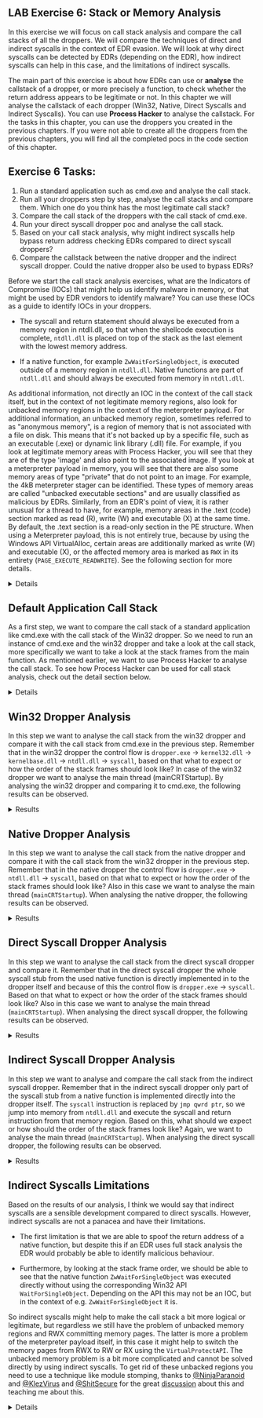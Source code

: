 ## LAB Exercise 6: Stack or Memory Analysis
In this exercise we will focus on call stack analysis and compare the call stacks of all the droppers. We will compare the techniques of direct and indirect syscalls in the context of EDR evasion. We will look at why direct syscalls can be detected by EDRs (depending on the EDR), how indirect syscalls can help in this case, and the limitations of indirect syscalls. 

The main part of this exercise is about how EDRs can use or **analyse** the callstack of a dropper, or more precisely a function, to check whether the return address appears to be legitimate or not. In this chapter we will analyse the callstack of each dropper (Win32, Native, Direct Syscalls and Indirect Syscalls). You can use **Process Hacker** to analyse the callstack. For the tasks in this chapter, you can use the droppers you created in the previous chapters. If you were not able to create all the droppers from the previous chapters, you will find all the completed pocs in the code section of this chapter.

## Exercise 6 Tasks: 
1. Run a standard application such as cmd.exe and analyse the call stack.
2. Run all your droppers step by step, analyse the call stacks and compare them. Which one do you think has the most legitimate call stack?
4. Compare the call stack of the droppers with the call stack of cmd.exe.  
5. Run your direct syscall dropper poc and analyse the call stack.
6. Based on your call stack analysis, why might indirect syscalls help bypass return address checking EDRs compared to direct syscall droppers?
7. Compare the callstack between the native dropper and the indirect syscall dropper. Could the native dropper also be used to bypass EDRs? 

Before we start the call stack analysis exercises, what are the Indicators of Compromise (IOCs) that might help us identify malware in memory, or that might be used by EDR vendors to identify malware? You can use these IOCs as a guide to identify IOCs in your droppers.

- The syscall and return statement should always be executed from a memory region in ntdll.dll, so that when the shellcode execution is complete, ``ntdll.dll`` is placed on top of the stack as the last element with the lowest memory address.

- If a native function, for example ``ZwWaitForSingleObject``, is executed outside of a memory region in ``ntdll.dll``. Native functions are part of ``ntdll.dll`` and should always be executed from memory in ``ntdll.dll``.


As additional information, not directly an IOC in the context of the call stack itself, but in the context of not legitimate memory regions, also look for unbacked memory regions in the context of the meterpreter payload. For additional information, an unbacked memory region, sometimes referred to as "anonymous memory", is a region of memory that is not associated with a file on disk. This means that it's not backed up by a specific file, such as an executable (.exe) or dynamic link library (.dll) file. For example, if you look at legitimate memory areas with Process Hacker, you will see that they are of the type 'image' and also point to the associated image. If you look at a meterpreter payload in memory, you will see that there are also some memory areas of type "private" that do not point to an image. For example, the 4kB meterpreter stager can be identified. These types of memory areas are called "unbacked executable sections" and are usually classified as malicious by EDRs. Similarly, from an EDR's point of view, it is rather unusual for a thread to have, for example, memory areas in the .text (code) section marked as read (R), write (W) and executable (X) at the same time. By default, the .text section is a read-only section in the PE structure. When using a Meterpreter payload, this is not entirely true, because by using the Windows API VirtualAlloc, certain areas are additionally marked as write (W) and executable (X), or the affected memory area is marked as ``RWX`` in its entirety (``PAGE_EXECUTE_READWRITE``). See the following section for more details.

<details>
<p align="center">
<img width="800" alt="image" src="https://github.com/VirtualAlllocEx/DEFCON-31-Syscalls-Workshop/assets/50073731/fc279e98-b700-46f2-9995-02738febd3bd">
</p>
</details>



## Default Application Call Stack
As a first step, we want to compare the call stack of a standard application like cmd.exe with the call stack of the Win32 dropper. So we need to run an instance of cmd.exe and the win32 dropper and take a look at the call stack, more specifically we want to take a look at the stack frames from the main function. As mentioned earlier, we want to use Process Hacker to analyse the call stack. To see how Process Hacker can be used for call stack analysis, check out the detail section below. 

<details>
<p align="center">
<img width="500" alt="image" src="https://github.com/VirtualAlllocEx/DEFCON-31-Syscalls-Workshop/assets/50073731/d104651a-be2e-4e91-b276-e93c9a00919d">
</p>
  
You can double-click cmd.exe or right-click and select Properties.
<p align="center"> 
  <img width="600" alt="image" src="https://github.com/VirtualAlllocEx/DEFCON-31-Syscalls-Workshop/assets/50073731/3c5154c8-988c-42e3-8442-d0d866e56b19">
</p>
  
Then we select a thread, again we can double click or right click and select Inspect.
<p align="center">
<img width="500" alt="image" src="https://github.com/VirtualAlllocEx/DEFCON-31-Syscalls-Workshop/assets/50073731/c554c323-ed19-45fd-afb9-523344a41b1d">
</p>
Next we can see the stack frames of the thread. At the top of the stack we can see the last element, and at the bottom the first element. When we say that the stack "grows down", it's important to understand that we're talking about the direction in memory addresses, not a physical direction. On most systems, including Windows, the stack grows from higher to lower memory addresses. This is often described as "down" because if you think of memory addresses laid out from lowest to highest (as in a memory map), then the stack grows from the bottom of this diagram to the top.To be clear, the stack in Windows grows from higher to lower memory addresses. This can be described as the stack growing "down" in memory. However, the "top" of the stack is the current end where operations are taking place, which is at a lower memory address than the "bottom" of the stack.

### Default Application Results
When analysing the win32 dropper with Process Hacker, we were **unable to identify any IOCs**. This sounds logical, but let's write down our findings anyway. 
- No native functions executed outside of ``ntdll.dll`` memory
- The ntdll.dll is on top of the call stack and is an indicator of a legitimate stack.
- No unbacked memory regions 
- No RWX regions in the .text section   
  
These results from analysing the default application can be used as a **reference or guide** when analysing your shellcode droppers.  
</details>

## Win32 Dropper Analysis 
In this step we want to analyse the call stack from the win32 dropper and compare it with the call stack from cmd.exe in the previous step. Remember that in the win32 dropper the control flow is ``dropper.exe`` -> ``kernel32.dll`` -> ``kernelbase.dll`` -> ``ntdll.dll`` -> ``syscall``, based on that what to expect or how the order of the stack frames should look like? In case of the win32 dropper we want to analyse the main thread (mainCRTStartup). By analysing the win32 dropper and comparing it to cmd.exe, the following results can be observed. 

<details>
<summary>Results</summary>
<p align="center">  
  <img src="https://github.com/VirtualAlllocEx/DEFCON-31-Syscalls-Workshop/assets/50073731/b8e7bd90-976a-4551-bf05-6d8763053f4e" width="45%"/>
  <img src="https://github.com/VirtualAlllocEx/DEFCON-31-Syscalls-Workshop/assets/50073731/4a45355e-07fb-4c4e-a1f6-1132fdf72f77" width="45%"/>
</p>
  
Due to the technical principle of the Win32 dropper, the call stack or the order of the stack frames looks legitimate. The ``ntdll.dll`` is placed on top of the stack and is an indicator that the return is being executed from memory of the ntdll.dll. Also, the Win32 API is executed from memory of ``kernel32.dll`` or ``kernelbase.dll`` and the native function ``ZwWaitForSingleObject`` is executed from memory of ``ntdll.dll``. Both of these observations are indicators of non-malicious behaviour. 
  
From this point of view we could say that this is a stack with high legitimacy and should be good to go to bypass an EDR in the context of the return address check in the call stack. But don't forget that as soon as an EDR uses use mode hooking or a similar mechanism to analyse executed code in the context of APIs - and this is more or less always the case today - your win32 dropper will normally be detected by the EDR.
  
  
<p align="center">  
  <img width="900" alt="image" src="https://github.com/VirtualAlllocEx/DEFCON-31-Syscalls-Workshop/assets/50073731/cd55fb15-ee6e-4788-b429-ff113cd9c141">
</p> 
  
Looking at the memory regions of the win32 api dropper, things get more interesting. Perhaps not a strong indicator, but still useful, we can identify the meterpreter payload in memory. The default meterpreter stage is about 4kb and the stage loaded afterwards is about 200kb. By analysing these in-memory regions, we will see that we could identify two clear IOCs that lead to two malicious in-memory behaviours.
- Unbacked memory regions
- RWX commited private memory in .text section
</details>

  
  
## Native Dropper Analysis
In this step we want to analyse the call stack from the native dropper and compare it with the call stack from the win32 dropper in the previous step. Remember that in the native dropper the control flow is ``dropper.exe`` -> ``ntdll.dll`` -> ``syscall``, based on that what to expect or how the order of the stack frames should look like? Also in this case we want to analyse the main thread (``mainCRTStartup``). When analysing the native dropper, the following results can be observed.  
<details>
<summary>Results</summary>
<p align="center">  
  <img src="https://github.com/VirtualAlllocEx/DEFCON-31-Syscalls-Workshop/assets/50073731/53805b67-b49c-47b7-8d10-d8d6c43fc51e" width="45%"/>
  <img src="https://github.com/VirtualAlllocEx/DEFCON-31-Syscalls-Workshop/assets/50073731/3bd91e9f-4c08-4dd5-b277-abeeeec52e59" width="45%"/>
</p>
  
Comparing the call stack from the native dropper with the stack from the Win32 dropper or the default application, the call stack doesn't look totally weird in this case either. In my opinion a possible IOC could be that ``ZwWaitForSingleObject`` is executed directly without or before using the corresponding Win32 API ``WaitForSingleObject``. In the context of ``ZwWaitForSingleObject`` I would say it could be a possible IOC. But in general, it's not uncommon for some native Windows function to be executed directly from ``ntdll.dll`` memory.
  
Also in this case I would say, from this point of view we could say that this is a stack with high legitimacy and should be good to go to bypass an EDR in the context of the return address check in the call stack. But don't forget that as soon as an EDR uses use mode hooking or a similar mechanism to analyse executed code in the context of APIs - and this is more or less always the case today - also your native dropper will normally be detected by the EDR.  
       
<p align="center">  
  <img width="900" alt="image" src="https://github.com/VirtualAlllocEx/DEFCON-31-Syscalls-Workshop/assets/50073731/11674eba-ac6a-46d3-b312-7f51194cc04a">
</p> 
  
Also in case of the native dropper, in context of the memory regions we could identify the same IOCs as with the win32 dropper.The default meterpreter stage is about 4kb and the stage loaded afterwards is about 200kb. By analysing these in-memory regions, we will see that we could identify two clear IOCs that lead to two malicious in-memory behaviours.
- Unbacked memory regions
- RWX commited private memory in .text section
</details>  




## Direct Syscall Dropper Analysis
In this step we want to analyse the call stack from the direct syscall dropper and compare it. Remember that in the direct syscall dropper the whole syscall stub from the used native function is directly implemented in to the dropper itself and because of this the control flow is ``dropper.exe`` -> ``syscall``. Based on that what to expect or how the order of the stack frames should look like? Also in this case we want to analyse the main thread (``mainCRTStartup``). When analysing the direct syscall dropper, the following results can be observed.  

<details>
<summary>Results</summary>
<p align="center">  
  <img src="https://github.com/VirtualAlllocEx/DEFCON-31-Syscalls-Workshop/assets/50073731/80a11784-546d-4ff6-adb2-b8da194c1047" width="45%"/>
  <img src="https://github.com/VirtualAlllocEx/DEFCON-31-Syscalls-Workshop/assets/50073731/c5f94181-119a-4164-aeb2-07b1b333a6e1" width="45%"/>
</p>
<p align="center">  
  <img src="https://github.com/VirtualAlllocEx/DEFCON-31-Syscalls-Workshop/assets/50073731/866ce5bb-2693-4945-baa7-fefeb2ca8e18" width="45%"/>
  <img src="https://github.com/VirtualAlllocEx/DEFCON-31-Syscalls-Workshop/assets/50073731/c5f94181-119a-4164-aeb2-07b1b333a6e1" width="45%"/>
</p>  
  
Comparing the call stack from the direct syscall dropper with the call stack from the win32 dropper or the native dropper, we could observe that the call stack from the direct syscall dropper looks totally weird. The following clear IOCs can be observed.
  
- The return from the native function ``ZwWaitForSingleObject`` is not executed in the memory of ntdll.dll, otherwise we would find ``ntdll.dll`` at the top of the stack, or more precisely we would find the stack frame ``ntdll.dll!ZwWaitForSingleObject`` at the top of the call stack. Instead, the return comes from a memory region in the assembly (.exe) itself, which is a 100% IOC for illegitimate behaviour.
  
- Furthermore in context of ``ZwWaitForSingleObject`` we are not able to identify the usage from corresponding Win32 API ``WaitForSingleObject`` before the native function is ``ZwWaitForSingleObject`` is executed. 
  
Based on these IOCs, and depending on the EDR you are facing, your payload will be detected in memory with a very high probability.  
As we also use the same x64 staged meterpreter payload for the direct syscall dropper, we have the same IOCs in the context of analysing the memory regions. 
- Unbacked memory regions
- RWX commited private memory in .text section
</details>  



## Indirect Syscall Dropper Analysis
In this step we want to analyse and compare the call stack from the indirect syscall dropper. Remember that in the indirect syscall dropper only part of the syscall stub from a native function is implemented directly into the dropper itself. The ``syscall`` instruction is replaced by ``jmp qwrd ptr``, so we jump into memory from ``ntdll.dll`` and execute the syscall and return instruction from that memory region. Based on this, what should we expect or how should the order of the stack frames look like? Again, we want to analyse the main thread (``mainCRTStartup``). When analysing the direct syscall dropper, the following results can be observed.

<details>
<summary>Results</summary>
  <img src="https://github.com/VirtualAlllocEx/DEFCON-31-Syscalls-Workshop/assets/50073731/c5f94181-119a-4164-aeb2-07b1b333a6e1" width="45%"/>
  <img src="https://github.com/VirtualAlllocEx/DEFCON-31-Syscalls-Workshop/assets/50073731/ed5d7acb-3020-4e48-8ae3-5dbcfe86b984" width="45%"/>
</p>
<p align="center">  
  <img src="https://github.com/VirtualAlllocEx/DEFCON-31-Syscalls-Workshop/assets/50073731/34dc1d3f-81ac-40b9-ae18-0972ea300e39" width="45%"/>
  <img src="https://github.com/VirtualAlllocEx/DEFCON-31-Syscalls-Workshop/assets/50073731/ed5d7acb-3020-4e48-8ae3-5dbcfe86b984" width="45%"/>
</p>  
  
If we compare the call stack from the indirect syscall dropper with the call stack from the direct syscall dropper, we can see that the call stack looks completely different. Furthermore, if we compare the indirect syscall call stack with the legitimate stack from cmd.exe, we can see that the stack from the indirect syscall dropper has a good level of legitimacy. Compared to the direct syscall dropper we got rid of the following IOCs. 

  - The return from the native function ``ZwWaitForSingleObject`` is executed in the memory of ``ntdll.dll``, so this puts ``ntdll.dll`` at the top of the stack and leads to legitimate behaviour compared to the legitimate stack of cmd.exe.

This means that by replacing direct syscalls with indirect syscalls, we can successfully fake or spoof the return address of a native function that we use in our indirect syscall dropper, and based on that, and depending on the EDR, we can bypass the return address check of an EDR.
 
Don`t forget in the context of the meterpreter payload used you will still be using a high proabality detected by the EDR, based on the memory region IOCs from before. 
- Unbacked memory regions
- RWX commited private memory in .text section
</details>  


## Indirect Syscalls Limitations
Based on the results of our analysis, I think we would say that indirect syscalls are a sensible development compared to direct syscalls. However, indirect syscalls are not a panacea and have their limitations. 

- The first limitation is that we are able to spoof the return address of a native function, but despite this if an EDR uses full stack analysis the EDR would probably be able to identify malicious behaviour. 

- Furthermore, by looking at the stack frame order, we should be able to see that the native function ``ZwWaitForSingleObject`` was executed directly without using the corresponding Win32 API ``WaitForSingleObject``. Depending on the API this may not be an IOC, but in the context of e.g. ``ZwWaitForSingleObject`` it is.

So indirect syscalls might help to make the call stack a bit more logical or legitimate, but regardless we still have the problem of unbacked memory regions and RWX committing memory pages. The latter is more a problem of the meterpreter payload itself, in this case it might help to switch the memory pages from RWX to RW or RX using the ``VirtualProtectAPI``. The unbacked memory problem is a bit more complicated and cannot be solved directly by using indirect syscalls. To get rid of these unbacked regions you need to use a technique like module stomping, thanks to [@NinjaParanoid](https://twitter.com/NinjaParanoid/status/1665457580817395717) and [@KlezVirus](https://twitter.com/KlezVirus) and [@ShitSecure](https://twitter.com/ShitSecure) for the great [discussion](https://twitter.com/VirtualAllocEx/status/1665363389906923524) about this and teaching me about this.
<details>
<p align="center">
  <img src="https://github.com/VirtualAlllocEx/DEFCON-31-Syscalls-Workshop/assets/50073731/16d09c97-18e2-41e7-aef5-30d9db4b4ff5">
  <img src="https://github.com/VirtualAlllocEx/DEFCON-31-Syscalls-Workshop/assets/50073731/bd106f41-74c3-4db6-bd00-1d6498dcbd13">
  <img src="https://github.com/VirtualAlllocEx/DEFCON-31-Syscalls-Workshop/assets/50073731/1c5ba0b7-7129-4c6c-974e-6a2100963420">
  <img src="https://github.com/VirtualAlllocEx/DEFCON-31-Syscalls-Workshop/assets/50073731/d7b979ee-d61f-4a0f-a943-c2f72532426b">
</p>
</details>  


